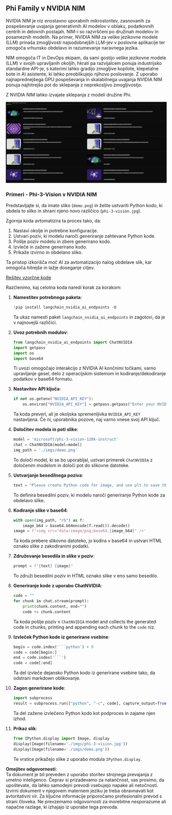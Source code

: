 ## Phi Family v NVIDIA NIM

NVIDIA NIM je niz enostavno uporabnih mikrostoritev, zasnovanih za pospeševanje uvajanja generativnih AI modelov v oblaku, podatkovnih centrih in delovnih postajah. NIM-i so razvrščeni po družinah modelov in posameznih modelih. Na primer, NVIDIA NIM za velike jezikovne modele (LLM) prinaša zmogljivosti najsodobnejših LLM-jev v poslovne aplikacije ter omogoča vrhunsko obdelavo in razumevanje naravnega jezika.

NIM omogoča IT in DevOps ekipam, da sami gostijo velike jezikovne modele (LLM) v svojih upravljanih okoljih, hkrati pa razvijalcem ponuja industrijsko standardne API-je, s katerimi lahko gradijo zmogljive kopilote, klepetalne bote in AI asistente, ki lahko preoblikujejo njihovo poslovanje. Z uporabo najnaprednejšega GPU pospeševanja in skalabilnega uvajanja NVIDIA NIM ponuja najhitrejšo pot do sklepanja z neprekosljivo zmogljivostjo.

Z NVIDIA NIM lahko izvajate sklepanja z modeli družine Phi.

![nim](../../../../../translated_images/Phi-NIM.45af94d89220fbbbc85f8da0379150a29cc88c3dd8ec417b1d3b7237bbe1c58a.sl.png)

### **Primeri - Phi-3-Vision v NVIDIA NIM**

Predstavljajte si, da imate sliko (`demo.png`) in želite ustvariti Python kodo, ki obdela to sliko in shrani njeno novo različico (`phi-3-vision.jpg`). 

Zgornja koda avtomatizira ta proces tako, da:

1. Nastavi okolje in potrebne konfiguracije.
2. Ustvari poziv, ki modelu naroči generiranje zahtevane Python kode.
3. Pošlje poziv modelu in zbere generirano kodo.
4. Izvleče in zažene generirano kodo.
5. Prikaže izvirno in obdelano sliko.

Ta pristop izkorišča moč AI za avtomatizacijo nalog obdelave slik, kar omogoča hitrejše in lažje doseganje ciljev.

[Rešitev vzorčne kode](../../../../../code/06.E2E/E2E_Nvidia_NIM_Phi3_Vision.ipynb)

Razčlenimo, kaj celotna koda naredi korak za korakom:

1. **Namestitev potrebnega paketa**:
    ```python
    !pip install langchain_nvidia_ai_endpoints -U
    ```
    Ta ukaz namesti paket `langchain_nvidia_ai_endpoints` in zagotovi, da je v najnovejši različici.

2. **Uvoz potrebnih modulov**:
    ```python
    from langchain_nvidia_ai_endpoints import ChatNVIDIA
    import getpass
    import os
    import base64
    ```
    Ti uvozi omogočajo interakcijo z NVIDIA AI končnimi točkami, varno upravljanje gesel, delo z operacijskim sistemom in kodiranje/dekodiranje podatkov v base64 formatu.

3. **Nastavitev API ključa**:
    ```python
    if not os.getenv("NVIDIA_API_KEY"):
        os.environ["NVIDIA_API_KEY"] = getpass.getpass("Enter your NVIDIA API key: ")
    ```
    Ta koda preveri, ali je okoljska spremenljivka `NVIDIA_API_KEY` nastavljena. Če ni, uporabnika pozove, naj varno vnese svoj API ključ.

4. **Določitev modela in poti slike**:
    ```python
    model = 'microsoft/phi-3-vision-128k-instruct'
    chat = ChatNVIDIA(model=model)
    img_path = './imgs/demo.png'
    ```
    To določi model, ki se bo uporabljal, ustvari primerek `ChatNVIDIA` z določenim modelom in določi pot do slikovne datoteke.

5. **Ustvarjanje besedilnega poziva**:
    ```python
    text = "Please create Python code for image, and use plt to save the new picture under imgs/ and name it phi-3-vision.jpg."
    ```
    To definira besedilni poziv, ki modelu naroči generiranje Python kode za obdelavo slike.

6. **Kodiranje slike v base64**:
    ```python
    with open(img_path, "rb") as f:
        image_b64 = base64.b64encode(f.read()).decode()
    image = f'<img src="data:image/png;base64,{image_b64}" />'
    ```
    Ta koda prebere slikovno datoteko, jo kodira v base64 in ustvari HTML oznako slike z zakodiranimi podatki.

7. **Združevanje besedila in slike v poziv**:
    ```python
    prompt = f"{text} {image}"
    ```
    To združi besedilni poziv in HTML oznako slike v eno samo besedilo.

8. **Generiranje kode z uporabo ChatNVIDIA**:
    ```python
    code = ""
    for chunk in chat.stream(prompt):
        print(chunk.content, end="")
        code += chunk.content
    ```
    Ta koda pošlje poziv v `ChatNVIDIA` model and collects the generated code in chunks, printing and appending each chunk to the `code` niz.

9. **Izvleček Python kode iz generirane vsebine**:
    ```python
    begin = code.index('```python') + 9
    code = code[begin:]
    end = code.index('```')
    code = code[:end]
    ```
    Ta del izvleče dejansko Python kodo iz generirane vsebine tako, da odstrani markdown oblikovanje.

10. **Zagon generirane kode**:
    ```python
    import subprocess
    result = subprocess.run(["python", "-c", code], capture_output=True)
    ```
    Ta del zažene izvlečeno Python kodo kot podproces in zajame njen izhod.

11. **Prikaz slik**:
    ```python
    from IPython.display import Image, display
    display(Image(filename='./imgs/phi-3-vision.jpg'))
    display(Image(filename='./imgs/demo.png'))
    ```
    Te vrstice prikažejo slike z uporabo modula `IPython.display`.

**Omejitev odgovornosti**:  
Ta dokument je bil preveden z uporabo storitev strojnega prevajanja z umetno inteligenco. Čeprav si prizadevamo za natančnost, vas prosimo, da upoštevate, da lahko samodejni prevodi vsebujejo napake ali netočnosti. Izvirni dokument v njegovem maternem jeziku je treba obravnavati kot avtoritativni vir. Za ključne informacije priporočamo profesionalni prevod s strani človeka. Ne prevzemamo odgovornosti za morebitne nesporazume ali napačne razlage, ki izhajajo iz uporabe tega prevoda.